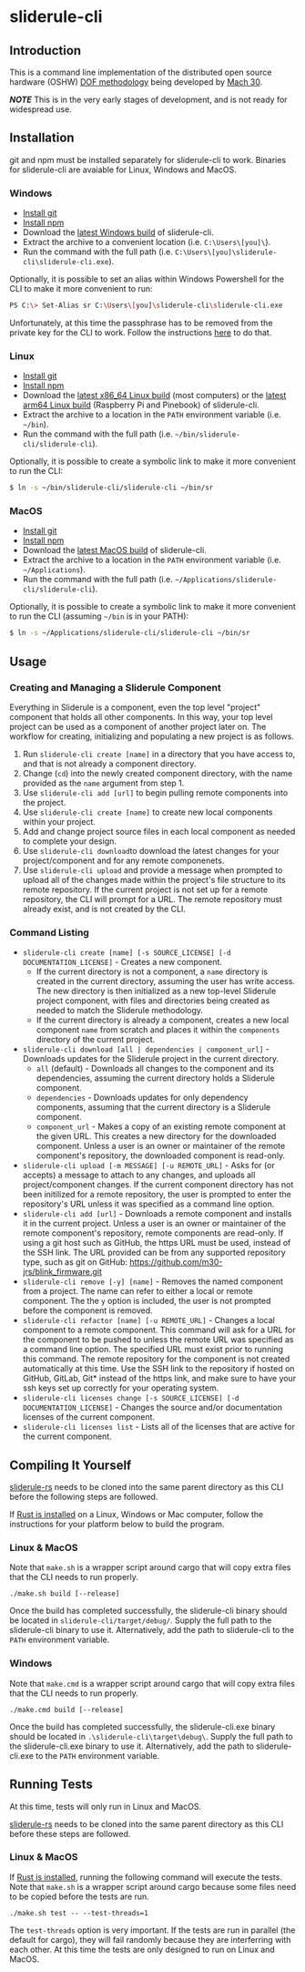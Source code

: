 # sliderule-cli

## Introduction
This is a command line implementation of the distributed open source hardware (OSHW) [DOF methodology](https://github.com/Mach30/dof) being developed by [Mach 30](http://mach30.org/).

***NOTE*** This is in the very early stages of development, and is not ready for widespread use.

## Installation

git and npm must be installed separately for sliderule-cli to work. Binaries for sliderule-cli are avaiable for Linux, Windows and MacOS.

### Windows
- [Install git](https://git-scm.com/download/win)
- [Install npm](https://www.npmjs.com/package/npm#windows-computers)
- Download the [latest Windows build](http://7bindustries.com/downloads/sliderule-cli_dev_Windows_20181130.zip) of sliderule-cli.
- Extract the archive to a convenient location (i.e. `C:\Users\[you]\`).
- Run the command with the full path (i.e. `C:\Users\[you]\sliderule-cli\sliderule-cli.exe`).

Optionally, it is possible to set an alias within Windows Powershell for the CLI to make it more convenient to run:
```bash
PS C:\> Set-Alias sr C:\Users\[you]\sliderule-cli\sliderule-cli.exe
```

Unfortunately, at this time the passphrase has to be removed from the private key for the CLI to work. Follow the instructions [here](https://www.simplified.guide/ssh/set-remove-passphrase) to do that.

### Linux

- [Install git](https://git-scm.com/download/linux)
- [Install npm](https://www.npmjs.com/package/npm#fancy-install-unix)
- Download the [latest x86_64 Linux build](http://7bindustries.com/downloads/sliderule-cli_dev_Linux_x86_64_20181130.tar.xz) (most computers) or the [latest arm64 Linux build](http://7bindustries.com/downloads/sliderule-cli_dev_Linux_arm64_20181130.tar.xz) (Raspberry Pi and Pinebook) of sliderule-cli.
- Extract the archive to a location in the `PATH` environment variable (i.e. `~/bin`).
- Run the command with the full path (i.e. `~/bin/sliderule-cli/sliderule-cli`).

Optionally, it is possible to create a symbolic link to make it more convenient to run the CLI:
```bash
$ ln -s ~/bin/sliderule-cli/sliderule-cli ~/bin/sr
```

### MacOS

- [Install git](https://git-scm.com/download/mac)
- [Install npm](https://www.npmjs.com/package/npm#apple-macintosh-computers)
- Download the [latest MacOS build](http://7bindustries.com/downloads/sliderule-cli_dev_MacOS_20181130.zip) of sliderule-cli.
- Extract the archive to a location in the `PATH` environment variable (i.e. `~/Applications`).
- Run the command with the full path (i.e. `~/Applications/sliderule-cli/sliderule-cli`).

Optionally, it is possible to create a symbolic link to make it more convenient to run the CLI (assuming `~/bin` is in your PATH):
```bash
$ ln -s ~/Applications/sliderule-cli/sliderule-cli ~/bin/sr
```

## Usage

### Creating and Managing a Sliderule Component

Everything in Sliderule is a component, even the top level "project" component that holds all other components. In this way, your top level project can be used as a component of another project later on. The workflow for creating, initializing and populating a new project is as follows.

1. Run `sliderule-cli create [name]` in a directory that you have access to, and that is not already a component directory.
2. Change (`cd`) into the newly created component directory, with the name provided as the `name` argument from step 1.
3. Use `sliderule-cli add [url]` to begin pulling remote components into the project.
4. Use `sliderule-cli create [name]` to create new local components within your project.
5. Add and change project source files in each local component as needed to complete your design.
6. Use `sliderule-cli download`to download the latest changes for your project/component and for any remote componenets.
7. Use `sliderule-cli upload` and provide a message when prompted to upload all of the changes made within the project's file structure to its remote repository. If the current project is not set up for a remote repository, the CLI will prompt for a URL. The remote repository must already exist, and is not created by the CLI.

### Command Listing
- `sliderule-cli create [name] [-s SOURCE_LICENSE] [-d DOCUMENTATION_LICENSE]` - Creates a new component.
  - If the current directory is not a component, a `name` directory is created in the current directory, assuming the user has write access. The new directory is then initialized as a new top-level Sliderule project component, with files and directories being created as needed to match the Sliderule methodology.
  - If the current directory is already a component, creates a new local component `name` from scratch and places it within the `components` directory of the current project.
- `sliderule-cli download [all | dependencies | component_url]` - Downloads updates for the Sliderule project in the current directory.
  - `all` (default) - Downloads all changes to the component and its dependencies, assuming the current directory holds a Sliderule component.
  - `dependencies` - Downloads updates for only dependency components, assuming that the current directory is a Sliderule component.
  - `component_url` - Makes a copy of an existing remote component at the given URL. This creates a new directory for the downloaded component. Unless a user is an owner or maintainer of the remote component's repository, the downloaded component is read-only.
- `sliderule-cli upload [-m MESSAGE] [-u REMOTE_URL]` - Asks for (or accepts) a message to attach to any changes, and uploads all project/component changes. If the current component directory has not been initilized for a remote repository, the user is prompted to enter the repository's URL unless it was specified as a command line option.
- `sliderule-cli add [url]` - Downloads a remote component and installs it in the current project. Unless a user is an owner or maintainer of the remote component's repository, remote components are read-only. If using a git host such as GitHub, the https URL must be used, instead of the SSH link. The URL provided can be from any supported repository type, such as git on GitHub: https://github.com/m30-jrs/blink_firmware.git
- `sliderule-cli remove [-y] [name]` - Removes the named component from a project. The name can refer to either a local or remote component. The the `y` option is included, the user is not prompted before the component is removed.
- `sliderule-cli refactor [name] [-u REMOTE_URL]` - Changes a local component to a remote component. This command will ask for a URL for the component to be pushed to unless the remote URL was specified as a command line option. The specified URL must exist prior to running this command. The remote repository for the component is not created automatically at this time. Use the SSH link to the repository if hosted on GitHub, GitLab, Git* instead of the https link, and make sure to have your ssh keys set up correctly for your operating system.
- `sliderule-cli licenses change [-s SOURCE_LICENSE] [-d DOCUMENTATION_LICENSE]` - Changes the source and/or documentation licenses of the current component.
- `sliderule-cli licenses list` - Lists all of the licenses that are active for the current component.

## Compiling It Yourself

[sliderule-rs](https://github.com/7BIndustries/sliderule-rs) needs to be cloned into the same parent directory as this CLI before the following steps are followed.

If [Rust is installed](https://www.rust-lang.org/en-US/install.html) on a Linux, Windows or Mac computer, follow the instructions for your platform below to build the program.
### Linux & MacOS
Note that `make.sh` is a wrapper script around cargo that will copy extra files that the CLI needs to run properly.
```
./make.sh build [--release]
```
Once the build has completed successfully, the sliderule-cli binary should be located in `sliderule-cli/target/debug/`. Supply the full path to the sliderule-cli binary to use it. Alternatively, add the path to sliderule-cli to the `PATH` environment variable.

### Windows
Note that `make.cmd` is a wrapper script around cargo that will copy extra files that the CLI needs to run properly.
```
./make.cmd build [--release]
```
Once the build has completed successfully, the sliderule-cli.exe binary should be located in `.\sliderule-cli\target\debug\`. Supply the full path to the sliderule-cli.exe binary to use it. Alternatively, add the path to sliderule-cli.exe to the `PATH` environment variable.

## Running Tests

At this time, tests will only run in Linux and MacOS.

[sliderule-rs](https://github.com/7BIndustries/sliderule-rs) needs to be cloned into the same parent directory as this CLI before these steps are followed.

### Linux & MacOS

If [Rust is installed](https://www.rust-lang.org/en-US/install.html), running the following command will execute the tests. Note that `make.sh` is a wrapper script around cargo because some files need to be copied before the tests are run.
```
./make.sh test -- --test-threads=1
```
The `test-threads` option is very important. If the tests are run in parallel (the default for cargo), they will fail randomly because they are interferring with each other. At this time the tests are only designed to run on Linux and MacOS.
